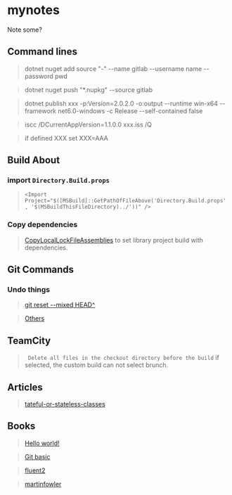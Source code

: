 # mynotes
Note some?

## Command lines

> dotnet nuget add source "-" --name gitlab --username name --password pwd

>dotnet nuget push "*.nupkg" --source gitlab

>dotnet publish xxx -p:Version=2.0.2.0 -o:output --runtime win-x64 --framework net6.0-windows -c Release --self-contained false

>iscc /DCurrentAppVersion=1.1.0.0 xxx.iss /Q

>if defined XXX set XXX=AAA

## Build About

### import `Directory.Build.props`

> `<Import Project="$([MSBuild]::GetPathOfFileAbove('Directory.Build.props', '$(MSBuildThisFileDirectory)../'))" />`


### Copy dependencies

> [CopyLocalLockFileAssemblies](https://learn.microsoft.com/en-us/dotnet/core/project-sdk/msbuild-props#copylocallockfileassemblies) to set library project build with dependencies.


## Git Commands

### Undo things

>[git reset --mixed HEAD^ ](https://git-scm.com/docs/git-reset)

>[Others](https://git-scm.com/book/en/v2/Git-Basics-Undoing-Things)


## TeamCity 

> ``` Delete all files in the checkout directory before the build``` if selected, the custom build can not select brunch.


## Articles

> [tateful-or-stateless-classes](https://dzone.com/articles/stateful-or-stateless-classes)


## Books

>[Hello world! ](https://refactoring.guru/)

>[Git basic](https://git-scm.com/book/en/v2)

>[fluent2](https://fluent2.microsoft.design/)

>[martinfowler](https://martinfowler.com/)
